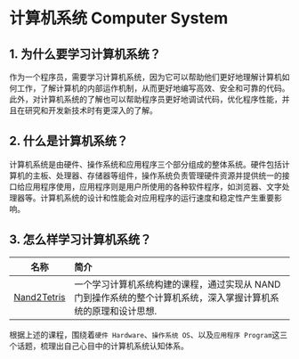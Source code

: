 # 计算机系统 Computer System

## 1. 为什么要学习计算机系统？

作为一个程序员，需要学习计算机系统，因为它可以帮助他们更好地理解计算机如何工作，了解计算机的内部运作机制，从而更好地编写高效、安全和可靠的代码。此外，对计算机系统的了解也可以帮助程序员更好地调试代码，优化程序性能，并且在研究和开发新技术时有更深入的了解。

## 2. 什么是计算机系统？

计算机系统是由硬件、操作系统和应用程序三个部分组成的整体系统。硬件包括计算机的主板、处理器、存储器等组件，操作系统负责管理硬件资源并提供统一的接口给应用程序使用，应用程序则是用户所使用的各种软件程序，如浏览器、文字处理器等。计算机系统的设计和性能会对应用程序的运行速度和稳定性产生重要影响。

## 3. 怎么样学习计算机系统？

|                    名称                    | 简介                                                                                                            |
| :----------------------------------------: | :-------------------------------------------------------------------------------------------------------------- |
| [Nand2Tetris](http://www.nand2tetris.org/) | 一个学习计算机系统构建的课程，通过实现从 NAND 门到操作系统的整个计算机系统，深入掌握计算机系统的原理和设计思想. |

根据上述的课程，围绕着`硬件 Hardware`、`操作系统 OS`、以及`应用程序 Program`这三个话题，梳理出自己心目中的计算机系统认知体系。
